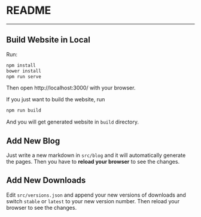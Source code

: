 # README
---

## Build Website in Local

Run:

```bash
npm install
bower install
npm run serve
```

Then open http://localhost:3000/ with your browser.

If you just want to build the website, run

```bash
npm run build
```

And you will get generated website in `build` directory.

## Add New Blog

Just write a new markdown in `src/blog` and it will automatically generate the pages. Then you have to **reload your browser** to see the changes.

## Add New Downloads

Edit `src/versions.json` and append your new versions of downloads and switch `stable` or `latest` to your new version number. Then reload your browser to see the changes.